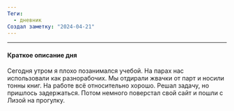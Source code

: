 ```yaml
---
Теги:
  - дневник
Создал заметку: "2024-04-21"
---
```

---
#### Краткое описание дня

Сегодня утром я плохо позанимался учебой. На парах нас использовали как разнорабочих. Мы отдирали жвачки от парт и носили тонны книг. На работе всё относительно хорошо. Решал задачу, но пришлось задержаться. Потом немного поверстал свой сайт и пошли с Лизой на прогулку.




